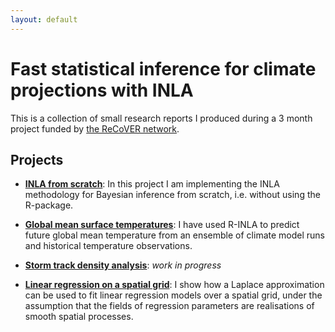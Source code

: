 ```yaml
---
layout: default
---
```



# Fast statistical inference for climate projections with INLA

This is a collection of small research reports I produced during a 3 month project funded by [the ReCoVER network](http://www.recoverlwec.org).


## Projects

- [**INLA from scratch**](inla-from-scratch): In this project I am implementing the INLA methodology for Bayesian inference from scratch, i.e. without using the R-package.

- [**Global mean surface temperatures**](global-temperature): I have used R-INLA to predict future global mean temperature from an ensemble of climate model runs and historical temperature observations.

- [**Storm track density analysis**](storm-tracks): *work in progress*

- [**Linear regression on a spatial grid**](grid-regression): I show how a Laplace approximation can be used to fit linear regression models over a spatial grid, under the assumption that the fields of regression parameters are realisations of smooth spatial processes.


